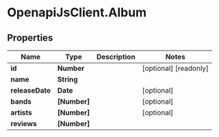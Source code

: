 # OpenapiJsClient.Album

## Properties

Name | Type | Description | Notes
------------ | ------------- | ------------- | -------------
**id** | **Number** |  | [optional] [readonly] 
**name** | **String** |  | 
**releaseDate** | **Date** |  | [optional] 
**bands** | **[Number]** |  | [optional] 
**artists** | **[Number]** |  | [optional] 
**reviews** | **[Number]** |  | 


